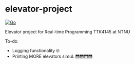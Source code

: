 # elevator-project

[![Go](https://github.com/tordnat/elevator-project/actions/workflows/build_go.yml/badge.svg)](https://github.com/tordnat/elevator-project/actions/workflows/build_go.yml)

Elevator project for Real-time Programming TTK4145 at NTNU

To-do:
- Logging functionality 🤓
- Printing MORE elevators simul. 🛗🛗🛗🛗
